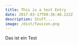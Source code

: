 ```yaml
---
title: This is a test Entry
date: 2017-03-17T09:36:48.222Z
description: Stuff....
image: /dist/favicon.png
---
```


Das ist ein Test